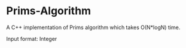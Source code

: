 # Prims-Algorithm
A C++ implementation of Prims algorithm which takes O(N*logN) time.

Input format: Integer
